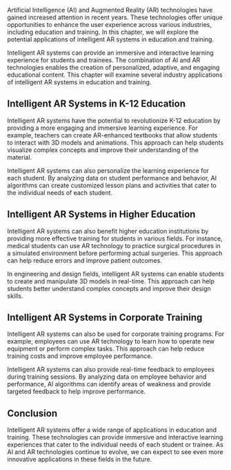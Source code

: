 
Artificial Intelligence (AI) and Augmented Reality (AR) technologies have gained increased attention in recent years. These technologies offer unique opportunities to enhance the user experience across various industries, including education and training. In this chapter, we will explore the potential applications of intelligent AR systems in education and training.

Intelligent AR systems can provide an immersive and interactive learning experience for students and trainees. The combination of AI and AR technologies enables the creation of personalized, adaptive, and engaging educational content. This chapter will examine several industry applications of intelligent AR systems in education and training.

Intelligent AR Systems in K-12 Education
----------------------------------------

Intelligent AR systems have the potential to revolutionize K-12 education by providing a more engaging and immersive learning experience. For example, teachers can create AR-enhanced textbooks that allow students to interact with 3D models and animations. This approach can help students visualize complex concepts and improve their understanding of the material.

Intelligent AR systems can also personalize the learning experience for each student. By analyzing data on student performance and behavior, AI algorithms can create customized lesson plans and activities that cater to the individual needs of each student.

Intelligent AR Systems in Higher Education
------------------------------------------

Intelligent AR systems can also benefit higher education institutions by providing more effective training for students in various fields. For instance, medical students can use AR technology to practice surgical procedures in a simulated environment before performing actual surgeries. This approach can help reduce errors and improve patient outcomes.

In engineering and design fields, intelligent AR systems can enable students to create and manipulate 3D models in real-time. This approach can help students better understand complex concepts and improve their design skills.

Intelligent AR Systems in Corporate Training
--------------------------------------------

Intelligent AR systems can also be used for corporate training programs. For example, employees can use AR technology to learn how to operate new equipment or perform complex tasks. This approach can help reduce training costs and improve employee performance.

Intelligent AR systems can also provide real-time feedback to employees during training sessions. By analyzing data on employee behavior and performance, AI algorithms can identify areas of weakness and provide targeted feedback to help improve performance.

Conclusion
----------

Intelligent AR systems offer a wide range of applications in education and training. These technologies can provide immersive and interactive learning experiences that cater to the individual needs of each student or trainee. As AI and AR technologies continue to evolve, we can expect to see even more innovative applications in these fields in the future.
